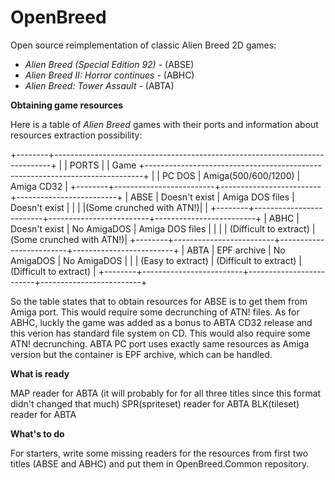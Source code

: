 # OpenBreed
Open source reimplementation of classic Alien Breed 2D games:
 - *Alien Breed (Special Edition 92)* - (ABSE)
 - *Alien Breed II: Horror continues* - (ABHC)
 - *Alien Breed: Tower Assault* - (ABTA)
 
 **Obtaining game resources**
 
Here is a table of *Alien Breed* games with their ports and information about resources extraction possibility:

+--------+-----------------------------------------------------------------------------+
|        |                                    PORTS                                    |
|  Game  +-----------------------------------------------------------------------------+
|        |        PC DOS           |   Amiga(500/600/1200)   |       Amiga CD32        |
+--------+-------------------------+-------------------------+-------------------------+
|  ABSE  |     Doesn't exist       |      Amiga DOS files    |      Doesn't exist      |
|        |                         |(Some crunched with ATN!)|                         |
+--------+-------------------------+-------------------------+-------------------------+
|  ABHC  |     Doesn't exist       |       No AmigaDOS       |      Amiga DOS files    |
|        |                         |  (Difficult to extract) |(Some crunched with ATN!)|
+--------+-------------------------+-------------------------+-------------------------+
|  ABTA  |     EPF archive         |       No AmigaDOS       |       No AmigaDOS       |
|        |  (Easy to extract)      |  (Difficult to extract) |  (Difficult to extract) |
+--------+-------------------------+-------------------------+-------------------------+


So the table states that to obtain resources for ABSE is to get them from Amiga port. This would require some decrunching of ATN! files.
As for ABHC, luckly the game was added as a bonus to ABTA CD32 release and this verion has standard file system on CD.  This would also require some ATN! decrunching.
ABTA PC port uses exactly same resources as Amiga version but the container is EPF archive, which can be handled.

**What is ready**

MAP reader for ABTA (it will probably for for all three titles since this format didn't changed that much)
SPR(spriteset) reader for ABTA
BLK(tileset) reader for ABTA

**What's to do**

For starters, write some missing readers for the resources from first two titles (ABSE and ABHC) and put them in OpenBreed.Common repository.
